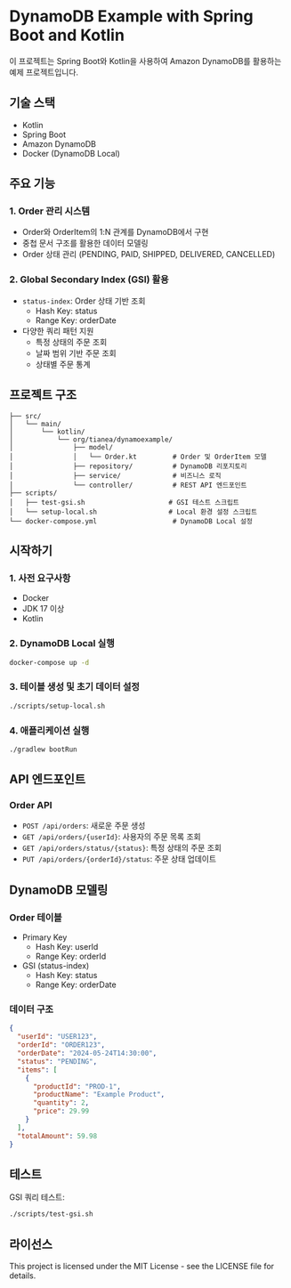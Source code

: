 # DynamoDB Example with Spring Boot and Kotlin

이 프로젝트는 Spring Boot와 Kotlin을 사용하여 Amazon DynamoDB를 활용하는 예제 프로젝트입니다.

## 기술 스택

- Kotlin
- Spring Boot
- Amazon DynamoDB
- Docker (DynamoDB Local)

## 주요 기능

### 1. Order 관리 시스템
- Order와 OrderItem의 1:N 관계를 DynamoDB에서 구현
- 중첩 문서 구조를 활용한 데이터 모델링
- Order 상태 관리 (PENDING, PAID, SHIPPED, DELIVERED, CANCELLED)

### 2. Global Secondary Index (GSI) 활용
- `status-index`: Order 상태 기반 조회
  - Hash Key: status
  - Range Key: orderDate
- 다양한 쿼리 패턴 지원
  - 특정 상태의 주문 조회
  - 날짜 범위 기반 주문 조회
  - 상태별 주문 통계

## 프로젝트 구조

```
├── src/
│   └── main/
│       └── kotlin/
│           └── org/tianea/dynamoexample/
│               ├── model/
│               │   └── Order.kt         # Order 및 OrderItem 모델
│               ├── repository/          # DynamoDB 리포지토리
│               ├── service/             # 비즈니스 로직
│               └── controller/          # REST API 엔드포인트
├── scripts/
│   ├── test-gsi.sh                     # GSI 테스트 스크립트
│   └── setup-local.sh                  # Local 환경 설정 스크립트
└── docker-compose.yml                   # DynamoDB Local 설정
```

## 시작하기

### 1. 사전 요구사항
- Docker
- JDK 17 이상
- Kotlin

### 2. DynamoDB Local 실행
```bash
docker-compose up -d
```

### 3. 테이블 생성 및 초기 데이터 설정
```bash
./scripts/setup-local.sh
```

### 4. 애플리케이션 실행
```bash
./gradlew bootRun
```

## API 엔드포인트

### Order API
- `POST /api/orders`: 새로운 주문 생성
- `GET /api/orders/{userId}`: 사용자의 주문 목록 조회
- `GET /api/orders/status/{status}`: 특정 상태의 주문 조회
- `PUT /api/orders/{orderId}/status`: 주문 상태 업데이트

## DynamoDB 모델링

### Order 테이블
- Primary Key
  - Hash Key: userId
  - Range Key: orderId
- GSI (status-index)
  - Hash Key: status
  - Range Key: orderDate

### 데이터 구조
```json
{
  "userId": "USER123",
  "orderId": "ORDER123",
  "orderDate": "2024-05-24T14:30:00",
  "status": "PENDING",
  "items": [
    {
      "productId": "PROD-1",
      "productName": "Example Product",
      "quantity": 2,
      "price": 29.99
    }
  ],
  "totalAmount": 59.98
}
```

## 테스트

GSI 쿼리 테스트:
```bash
./scripts/test-gsi.sh
```

## 라이선스

This project is licensed under the MIT License - see the LICENSE file for details. 